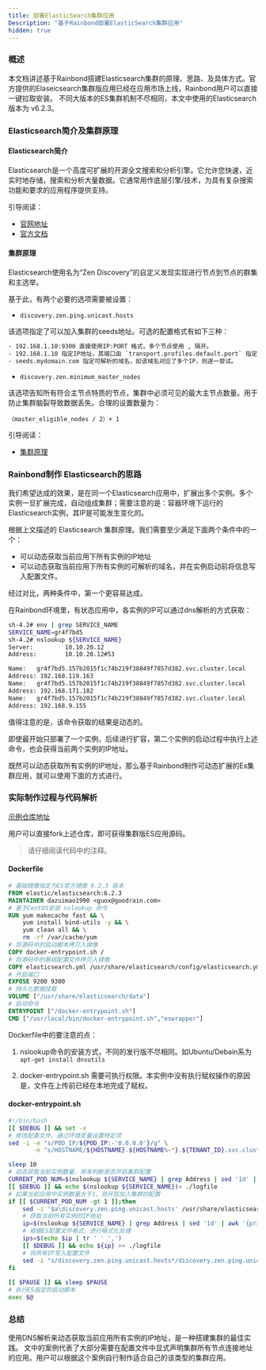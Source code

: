 ```yaml
---
title: 部署ElasticSearch集群应用
Description: "基于Rainbond部署ElasticSearch集群应用"
hidden: true
---
```


<div id="toc"></div>

### 概述

本文档讲述基于Rainbond搭建Elasticsearch集群的原理、思路、及具体方式。官方提供的Elaseicsearch集群版应用已经在应用市场上线，Rainbond用户可以直接一键拉取安装。
不同大版本的ES集群机制不尽相同，本文中使用的Elasticsearch版本为 v6.2.3。

### Elasticsearch简介及集群原理

#### Elasticsearch简介

Elasticsearch是一个高度可扩展的开源全文搜索和分析引擎。它允许您快速，近实时地存储，搜索和分析大量数据。它通常用作底层引擎/技术，为具有复杂搜索功能和要求的应用程序提供支持。

引导阅读：

- [官网地址](https://www.elastic.co/cn/) 
- [官方文档](https://www.elastic.co/guide/index.html)

#### 集群原理

Elasticsearch使用名为“Zen Discovery”的自定义发现实现进行节点到节点的群集和主选举。

基于此，有两个必要的选项需要被设置：



- `discovery.zen.ping.unicast.hosts` 

该选项指定了可以加入集群的seeds地址。可选的配置格式有如下三种：
```bash
- 192.168.1.10:9300 直接使用IP:PORT 格式，多个节点使用 , 隔开。
- 192.168.1.10 指定IP地址，其端口由 `transport.profiles.default.port` 指定，如无设置，则由 `transport.tcp.port` 指定。 多个节点使用 , 隔开。
- seeds.mydomain.com 指定可解析的域名，如该域名对应了多个IP，则逐一尝试。
```

- `discovery.zen.minimum_master_nodes`

该选项告知所有符合主节点特质的节点，集群中必须可见的最大主节点数量。用于防止集群脑裂导致数据丢失。合理的设置数量为：

`（master_eligible_nodes / 2）+ 1`

引导阅读：

- [集群原理](https://www.elastic.co/guide/en/elasticsearch/reference/6.2/discovery-settings.html)

### Rainbond制作 Elasticsearch的思路

我们希望达成的效果，是在同一个Elasticsearch应用中，扩展出多个实例。多个实例一旦扩展完成，自动组成集群；需要注意的是：容器环境下运行的Elasticsearch实例，其IP是可能发生变化的。

根据上文描述的 Elasticsearch 集群原理。我们需要至少满足下面两个条件中的一个：

- 可以动态获取当前应用下所有实例的IP地址
- 可以动态获取当前应用下所有实例的可解析的域名，并在实例启动前将信息写入配置文件。

经过对比，两种条件中，第一个更容易达成。

在Rainbond环境里，有状态应用中，各实例的IP可以通过dns解析的方式获取：

```bash
sh-4.2# env | grep SERVICE_NAME
SERVICE_NAME=gr4f7bd5
sh-4.2# nslookup ${SERVICE_NAME}
Server:         10.10.20.12
Address:        10.10.20.12#53

Name:   gr4f7bd5.157b2015f1c74b219f38849f7857d382.svc.cluster.local
Address: 192.168.119.163
Name:   gr4f7bd5.157b2015f1c74b219f38849f7857d382.svc.cluster.local
Address: 192.168.171.182
Name:   gr4f7bd5.157b2015f1c74b219f38849f7857d382.svc.cluster.local
Address: 192.168.9.155
```

值得注意的是，该命令获取的结果是动态的。

即使最开始只部署了一个实例，后续进行扩容，第二个实例的启动过程中执行上述命令，也会获得当前两个实例的IP地址。

既然可以动态获取所有实例的IP地址，那么基于Rainbond制作可动态扩展的Es集群应用，就可以使用下面的方式进行。

### 实际制作过程与代码解析

[示例仓库地址](https://github.com/goodrain-apps/docker-elasticsearch-cluster)

用户可以直接fork上述仓库，即可获得集群版ES应用源码。

> 请仔细阅读代码中的注释。


#### Dockerfile

```dockerfile
# 基础镜像指定为ES官方镜像 6.2.3 版本
FROM elastic/elasticsearch:6.2.3
MAINTAINER dazuimao1990 <guox@goodrain.com>
# 基于CentOS安装 nslookup 命令
RUN yum makecache fast && \
    yum install bind-utils -y && \
    yum clean all && \
    rm -rf /var/cache/yum
# 将源码中的启动脚本拷贝入镜像
COPY docker-entrypoint.sh /
# 将源码中的基础配置文件拷贝入镜像
COPY elasticsearch.yml /usr/share/elasticsearch/config/elasticsearch.yml
# 开启端口
EXPOSE 9200 9300
# 持久化数据挂载
VOLUME ["/usr/share/elasticsearch/data"]
# 启动命令
ENTRYPOINT ["/docker-entrypoint.sh"]
CMD ["/usr/local/bin/docker-entrypoint.sh","eswrapper"]
```


Dockerfile中的要注意的点：

1. nslookup命令的安装方式，不同的发行版不尽相同。如Ubuntu/Debain系为 `apt-get install dnsutils`

2. docker-entrypoint.sh 需要可执行权限。本实例中没有执行赋权操作的原因是，文件在上传前已经在本地完成了赋权。


#### docker-entrypoint.sh

```bash
#!/bin/bash
[[ $DEBUG ]] && set -x 
# 修改配置文件，通过环境变量设置特定项
sed -i -e "s/POD_IP/${POD_IP:-'0.0.0.0'}/g" \
       -e "s/HOSTNAME/${HOSTNAME}.${HOSTNAME%-*}.${TENANT_ID}.svc.cluster.local./g" /usr/share/elasticsearch/config/elasticsearch.yml

sleep 10
# 动态获取当前实例数量，用来判断是否开启集群配置
CURRENT_POD_NUM=$(nslookup ${SERVICE_NAME} | grep Address | sed '1d' | awk '{print $2}' | wc -l)
[[ $DEBUG ]] && echo $(nslookup ${SERVICE_NAME})> ./logfile
# 如果当前应用中实例数量大于1，则开启加入集群的配置
if [[ $CURRENT_POD_NUM -gt 1 ]];then
    sed -i '$a\discovery.zen.ping.unicast.hosts' /usr/share/elasticsearch/config/elasticsearch.yml
    # 获取当前所有实例的IP地址
    ip=$(nslookup ${SERVICE_NAME} | grep Address | sed '1d' | awk '{print $2}')
    # 根据ES配置文件格式，进行格式化处理
    ips=$(echo $ip | tr ' ' ',')
    [[ $DEBUG ]] && echo ${ip} >> ./logfile
    # 将所有IP写入配置文件
    sed -i "s/discovery.zen.ping.unicast.hosts*/discovery.zen.ping.unicast.hosts: [${ips}]/g" /usr/share/elasticsearch/config/elasticsearch.yml
fi
    
[[ $PAUSE ]] && sleep $PAUSE
# 执行ES指定的启动脚本
exec $@
```

### 总结

使用DNS解析来动态获取当前应用所有实例的IP地址，是一种搭建集群的最佳实践。
文中的案例代表了大部分需要在配置文件中显式声明集群所有节点连接地址的应用。用户可以根据这个案例自行制作适合自己的该类型的集群应用。